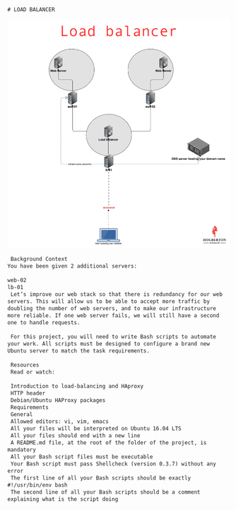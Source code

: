     # LOAD BALANCER
![alt text](image.png)

     Background Context
    You have been given 2 additional servers:

    web-02
    lb-01
     Let’s improve our web stack so that there is redundancy for our web servers. This will allow us to be able to accept more traffic by doubling the number of web servers, and to make our infrastructure more reliable. If one web server fails, we will still have a second one to handle requests.

     For this project, you will need to write Bash scripts to automate your work. All scripts must be designed to configure a brand new Ubuntu server to match the task requirements.

     Resources
     Read or watch:
 
     Introduction to load-balancing and HAproxy
     HTTP header
     Debian/Ubuntu HAProxy packages
     Requirements
     General
     Allowed editors: vi, vim, emacs
     All your files will be interpreted on Ubuntu 16.04 LTS
     All your files should end with a new line
     A README.md file, at the root of the folder of the project, is mandatory
     All your Bash script files must be executable
     Your Bash script must pass Shellcheck (version 0.3.7) without any error
     The first line of all your Bash scripts should be exactly #!/usr/bin/env bash
     The second line of all your Bash scripts should be a comment explaining what is the script doing